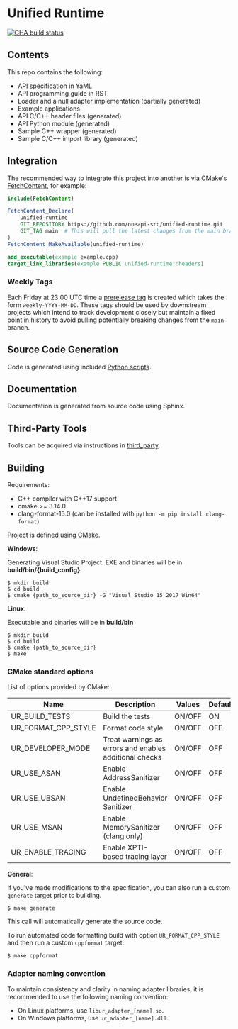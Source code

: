 # Unified Runtime

[![GHA build status](https://github.com/oneapi-src/unified-runtime/actions/workflows/cmake.yml/badge.svg?branch=main)](https://github.com/oneapi-src/unified-runtime/actions)

## Contents

This repo contains the following:

- API specification in YaML
- API programming guide in RST
- Loader and a null adapter implementation (partially generated)
- Example applications
- API C/C++ header files (generated)
- API Python module (generated)
- Sample C++ wrapper (generated)
- Sample C/C++ import library (generated)

## Integration

The recommended way to integrate this project into another is via CMake's
[FetchContent](https://cmake.org/cmake/help/latest/module/FetchContent.html),
for example:

```cmake
include(FetchContent)

FetchContent_Declare(
    unified-runtime
    GIT_REPOSITORY https://github.com/oneapi-src/unified-runtime.git
    GIT_TAG main  # This will pull the latest changes from the main branch.
)
FetchContent_MakeAvailable(unified-runtime)

add_executable(example example.cpp)
target_link_libraries(example PUBLIC unified-runtime::headers)
```

### Weekly Tags

Each Friday at 23:00 UTC time a [prerelease
tag](https://github.com/oneapi-src/unified-runtime/releases) is created which
takes the form `weekly-YYYY-MM-DD`. These tags should be used by downstream
projects which intend to track development closely but maintain a fixed point in
history to avoid pulling potentially breaking changes from the `main` branch.

## Source Code Generation

Code is generated using included [Python scripts](/scripts/README.md).

## Documentation

Documentation is generated from source code using Sphinx.

## Third-Party Tools

Tools can be acquired via instructions in [third_party](/third_party/README.md).

## Building

Requirements:
- C++ compiler with C++17 support
- cmake >= 3.14.0
- clang-format-15.0 (can be installed with `python -m pip install clang-format`)

Project is defined using [CMake](https://cmake.org/).

**Windows**:

Generating Visual Studio Project.  EXE and binaries will be in **build/bin/{build_config}**

~~~~
$ mkdir build
$ cd build
$ cmake {path_to_source_dir} -G "Visual Studio 15 2017 Win64"
~~~~

**Linux**:

Executable and binaries will be in **build/bin**

~~~~
$ mkdir build
$ cd build
$ cmake {path_to_source_dir}
$ make
~~~~

### CMake standard options

List of options provided by CMake:

| Name | Description | Values | Default |
| - | - | - | - |
| UR_BUILD_TESTS | Build the tests | ON/OFF | ON |
| UR_FORMAT_CPP_STYLE | Format code style | ON/OFF | OFF |
| UR_DEVELOPER_MODE | Treat warnings as errors and enables additional checks | ON/OFF | OFF |
| UR_USE_ASAN | Enable AddressSanitizer | ON/OFF | OFF |
| UR_USE_UBSAN | Enable UndefinedBehavior Sanitizer | ON/OFF | OFF |
| UR_USE_MSAN | Enable MemorySanitizer (clang only) | ON/OFF | OFF |
| UR_ENABLE_TRACING | Enable XPTI-based tracing layer | ON/OFF | OFF |

**General**:

If you've made modifications to the specification, you can also run a custom `generate` target prior to building.
~~~~
$ make generate
~~~~

This call will automatically generate the source code.

To run automated code formatting build with option `UR_FORMAT_CPP_STYLE` and then run a custom `cppformat` target:
~~~~
$ make cppformat
~~~~

### Adapter naming convention

To maintain consistency and clarity in naming adapter libraries, it is recommended
to use the following naming convention:

* On Linux platforms, use `libur_adapter_[name].so`.
* On Windows platforms, use `ur_adapter_[name].dll`.
